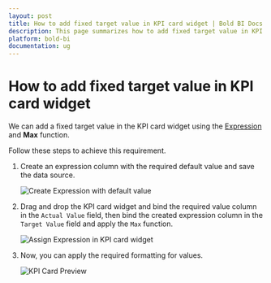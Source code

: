 ```yaml
---
layout: post
title: How to add fixed target value in KPI card widget | Bold BI Docs
description: This page summarizes how to add fixed target value in KPI card widget by creating an expression column for the powerful KPI dashboard using Bold BI application.
platform: bold-bi
documentation: ug
---
```


# How to add fixed target value in KPI card widget

We can add a fixed target value in the KPI card widget using the [Expression](https://help.boldbi.com/embedded-bi/working-with-data-source/transforming-data/configuring-expression-columns/) and **Max** function.

Follow these steps to achieve this requirement.

1.	Create an expression column with the required default value and save the data source.

    ![Create Expression with default value](/bold-bi-docs/static/assets/embedded/faq/images/create-default-value-expression.png#max-width=60%)

2. Drag and drop the KPI card widget and bind the required value column in the `Actual Value` field, then bind the created expression column in the `Target Value` field and apply the `Max` function.

    ![Assign Expression in KPI card widget](/bold-bi-docs/static/assets/embedded/faq/images/assign-expression-in-kpi-card.png)

3. Now, you can apply the required formatting for values. 

    ![KPI Card Preview](/bold-bi-docs/static/assets/embedded/faq/images/kpi-card-preview.png)